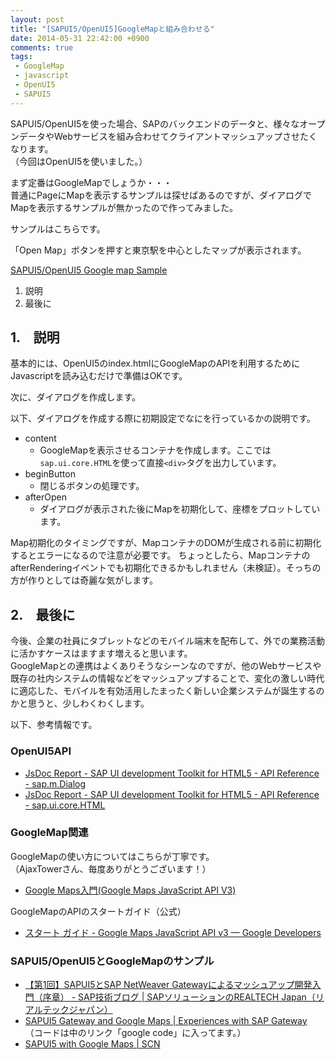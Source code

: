 ```yaml
---
layout: post
title: "[SAPUI5/OpenUI5]GoogleMapと組み合わせる"
date: 2014-05-31 22:42:00 +0900
comments: true
tags: 
 - GoogleMap
 - javascript
 - OpenUI5
 - SAPUI5
---
```


SAPUI5/OpenUI5を使った場合、SAPのバックエンドのデータと、様々なオープンデータやWebサービスを組み合わせてクライアントマッシュアップさせたくなります。  
（今回はOpenUI5を使いました。）

まず定番はGoogleMapでしょうか・・・  
普通にPageにMapを表示するサンプルは探せばあるのですが、ダイアログでMapを表示するサンプルが無かったので作ってみました。

<!-- more -->

サンプルはこちらです。

「Open Map」ボタンを押すと東京駅を中心としたマップが表示されます。

<a class="jsbin-embed" href="http://jsbin.com/rowib/1/embed?output&height=400px">SAPUI5/OpenUI5 Google map Sample</a><script src="http://static.jsbin.com/js/embed.js"></script>

1.  説明
2.  最後に


## 1.　説明



基本的には、OpenUI5のindex.htmlにGoogleMapのAPIを利用するためにJavascriptを読み込むだけで準備はOKです。


<script src="https://gist.github.com/mitsuruog/e60851c1ae03c053b3b8.js?file=jsbin.rowib.html"></script>

次に、ダイアログを作成します。

<script src="https://gist.github.com/mitsuruog/e60851c1ae03c053b3b8.js?file=jsbin.rowib.coffee"></script>

以下、ダイアログを作成する際に初期設定でなにを行っているかの説明です。

*   content
    *   GoogleMapを表示させるコンテナを作成します。ここでは`sap.ui.core.HTML`を使って直接`<div>`タグを出力しています。
*   beginButton
    *   閉じるボタンの処理です。
*   afterOpen
    *   ダイアログが表示された後にMapを初期化して、座標をプロットしています。

Map初期化のタイミングですが、MapコンテナのDOMが生成される前に初期化するとエラーになるので注意が必要です。
ちょっとしたら、MapコンテナのafterRenderingイベントでも初期化できるかもしれません（未検証）。そっちの方が作りとしては奇麗な気がします。

## 2.　最後に



今後、企業の社員にタブレットなどのモバイル端末を配布して、外での業務活動に活かすケースはますます増えると思います。  
GoogleMapとの連携はよくありそうなシーンなのですが、他のWebサービスや既存の社内システムの情報などをマッシュアップすることで、変化の激しい時代に適応した、モバイルを有効活用したまったく新しい企業システムが誕生するのかと思うと、少しわくわくします。



以下、参考情報です。

### OpenUI5API

* [JsDoc Report - SAP UI development Toolkit for HTML5 - API Reference - sap.m.Dialog](https://sapui5.netweaver.ondemand.com/sdk/docs/api/symbols/sap.m.Dialog.htm)
* [JsDoc Report - SAP UI development Toolkit for HTML5 - API Reference - sap.ui.core.HTML](https://sapui5.hana.ondemand.com/sdk/docs/api/symbols/sap.ui.core.HTML.html)

### GoogleMap関連


GoogleMapの使い方についてはこちらが丁寧です。  
（AjaxTowerさん、毎度ありがとうございます！）

* [Google Maps入門(Google Maps JavaScript API V3)](http://www.ajaxtower.jp/googlemaps/)


GoogleMapのAPIのスタートガイド（公式）

* [スタート ガイド - Google Maps JavaScript API v3 — Google Developers](https://developers.google.com/maps/documentation/javascript/tutorial?hl=ja)



### SAPUI5/OpenUI5とGoogleMapのサンプル

* [【第1回】SAPUI5とSAP NetWeaver Gatewayによるマッシュアップ開発入門（序章） - SAP技術ブログ | SAPソリューションのREALTECH Japan（リアルテックジャパン）](http://solution.realtech.jp/blog/2013/10/sapui5sap-netweaver-gateway.html)
* [SAPUI5 Gateway and Google Maps | Experiences with SAP Gateway](http://mysapgw.wordpress.com/2012/05/19/sapui5-gateway-and-google-maps/)  
（コードは中のリンク「google code」に入ってます。）
* [SAPUI5 with Google Maps | SCN](http://scn.sap.com/people/konstantin.anikeev/blog/2013/02/11/sapui5-with-google-maps)


